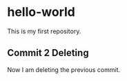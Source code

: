 # hello-world
This is my first repository.
## Commit 2 Deleting
Now I am deleting the previous commit.